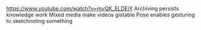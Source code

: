 https://www.youtube.com/watch?v=mvQK_ELDEiY
Archiving persists knowledge work
Mixed media make videos gistable
Pose enables gesturing to sketchnoting something